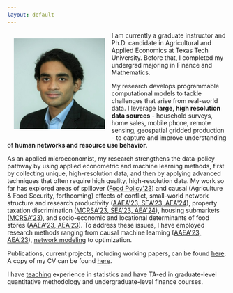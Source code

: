 ```yaml
---
layout: default
---
```

<img style="width=209px;height=209px;float:left;padding:15px;"
src="/images/photo.jpg" alt="" width="209" height="209">

I am currently a graduate instructor and Ph.D. candidate in Agricultural and Applied Economics at Texas Tech University. Before that, I completed my undergrad majoring in Finance and Mathematics. 

My research develops programmable computational models to tackle challenges that arise from real-world data. I leverage **large, high resolution data sources** - household surveys, home sales, mobile phone, remote sensing, geospatial gridded production - to capture and improve understanding of **human networks and resource use behavior**. 

As an applied microeconomist, my research strengthens the data-policy pathway by using applied econometric and machine learning methods, first by collecting unique, high-resolution data, and then by applying advanced techniques that often require high quality, high-resolution data. My work so far has explored areas of spillover ([Food Policy'23](https://www.sciencedirect.com/science/article/pii/S0306919223000155?via%3Dihub)) and causal (Agriculture & Food Security, forthcoming) effects of conflict, small-world network structure and research productivity ([AAEA'23, SEA'23, AEA'24](/PPT_Strength%20of%20weak%20ties.pdf)), property taxation discrimination ([MCRSA'23, SEA'23, AEA'24](/PPT_Bias%20in%20Atlanta%20property%20tax.pdf)), housing submarkets ([MCRSA'23](/PPT_Submarket%20separation%20in%20Atlanta.pdf)), and socio-economic and locational determinants of food stores ([AAEA'23, AEA'23](/Poster_Determinants%20of%20food%20retailer%20location.pdf)). To address these issues, I have employed research methods ranging from causal machine learning ([AAEA'23, AEA'23](/PPT_Comparative%20effectiveness%20of%20causal%20ML.pdf)), [network modeling](/PPT_Strength%20of%20weak%20ties.pdf) to optimization. 

Publications, current projects, including working papers, can be found [here](/research/). A copy of my CV can be found [here](/FuadSyed_CV_04152023.pdf). 

I have [teaching](/teaching/) experience in statistics and have TA-ed in graduate-level quantitative methodology and undergraduate-level finance courses. 

